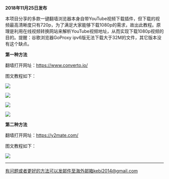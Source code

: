 **2018年11月25日发布**

本项目分享的多款一键翻墙浏览器本身自带YouTube视频下载插件，但下载的视频最高清晰度只有720p，为了满足大家能够下载1080p的需求，故出此教程。原理是利用在线视频转换网站来解析YouTube视频地址，从而实现下载1080p视频的目的。提醒：谷歌浏览器GoProxy ipv6版无法下载大于32M的文件，其它版本没有这个缺点。


**第一种方法**

翻墙打开网址：https://www.converto.io/ 

图文教程如下：

![](https://raw.githubusercontent.com/Alvin9999/PAC/master/download/youtube下载1.png)

![](https://raw.githubusercontent.com/Alvin9999/PAC/master/download/youtube下载2.png)

![](https://raw.githubusercontent.com/Alvin9999/PAC/master/download/youtube下载3.png)

![](https://raw.githubusercontent.com/Alvin9999/PAC/master/download/youtube下载4.png)

**第二种方法**

翻墙打开网址：https://y2mate.com/

图文教程如下：

![](https://raw.githubusercontent.com/Alvin9999/PAC/master/download/youtube下载5.png)

***

有问题或者更好的方法可以发邮件至海外邮箱kebi2014@gmail.com
